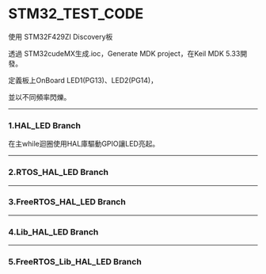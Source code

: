 # STM32_TEST_CODE
使用 STM32F429ZI Discovery板

透過 STM32cudeMX生成.ioc，Generate MDK project，在Keil MDK 5.33開發。

定義板上OnBoard LED1(PG13)、LED2(PG14)，

並以不同頻率閃爍。


----
### 1.HAL_LED Branch
在主while迴圈使用HAL庫驅動GPIO讓LED亮起。

----
### 2.RTOS_HAL_LED Branch


----
### 3.FreeRTOS_HAL_LED Branch



----
### 4.Lib_HAL_LED Branch




----
### 5.FreeRTOS_Lib_HAL_LED Branch
